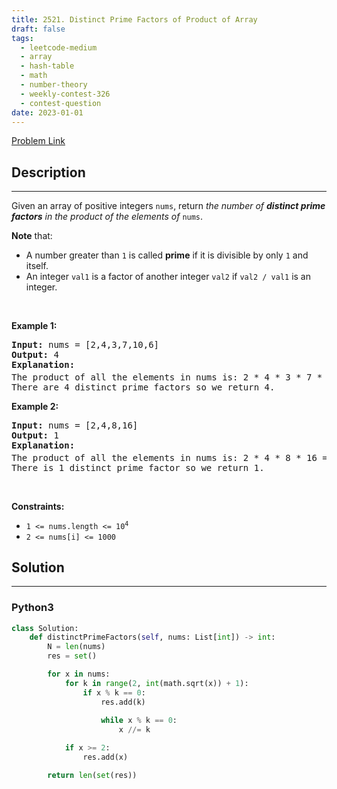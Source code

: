 ```yaml
---
title: 2521. Distinct Prime Factors of Product of Array
draft: false
tags: 
  - leetcode-medium
  - array
  - hash-table
  - math
  - number-theory
  - weekly-contest-326
  - contest-question
date: 2023-01-01
---
```


[Problem Link](https://leetcode.com/problems/distinct-prime-factors-of-product-of-array/)

## Description

---
<p>Given an array of positive integers <code>nums</code>, return <em>the number of <strong>distinct prime factors</strong> in the product of the elements of</em> <code>nums</code>.</p>

<p><strong>Note</strong> that:</p>

<ul>
	<li>A number greater than <code>1</code> is called <strong>prime</strong> if it is divisible by only <code>1</code> and itself.</li>
	<li>An integer <code>val1</code> is a factor of another integer <code>val2</code> if <code>val2 / val1</code> is an integer.</li>
</ul>

<p>&nbsp;</p>
<p><strong class="example">Example 1:</strong></p>

<pre>
<strong>Input:</strong> nums = [2,4,3,7,10,6]
<strong>Output:</strong> 4
<strong>Explanation:</strong>
The product of all the elements in nums is: 2 * 4 * 3 * 7 * 10 * 6 = 10080 = 2<sup>5</sup> * 3<sup>2</sup> * 5 * 7.
There are 4 distinct prime factors so we return 4.
</pre>

<p><strong class="example">Example 2:</strong></p>

<pre>
<strong>Input:</strong> nums = [2,4,8,16]
<strong>Output:</strong> 1
<strong>Explanation:</strong>
The product of all the elements in nums is: 2 * 4 * 8 * 16 = 1024 = 2<sup>10</sup>.
There is 1 distinct prime factor so we return 1.
</pre>

<p>&nbsp;</p>
<p><strong>Constraints:</strong></p>

<ul>
	<li><code>1 &lt;= nums.length &lt;= 10<sup>4</sup></code></li>
	<li><code>2 &lt;= nums[i] &lt;= 1000</code></li>
</ul>


## Solution

---
### Python3
``` py title='distinct-prime-factors-of-product-of-array'
class Solution:
    def distinctPrimeFactors(self, nums: List[int]) -> int:
        N = len(nums)
        res = set()

        for x in nums:
            for k in range(2, int(math.sqrt(x)) + 1):
                if x % k == 0:
                    res.add(k)
                    
                    while x % k == 0:
                        x //= k

            if x >= 2:
                res.add(x)

        return len(set(res))
```


